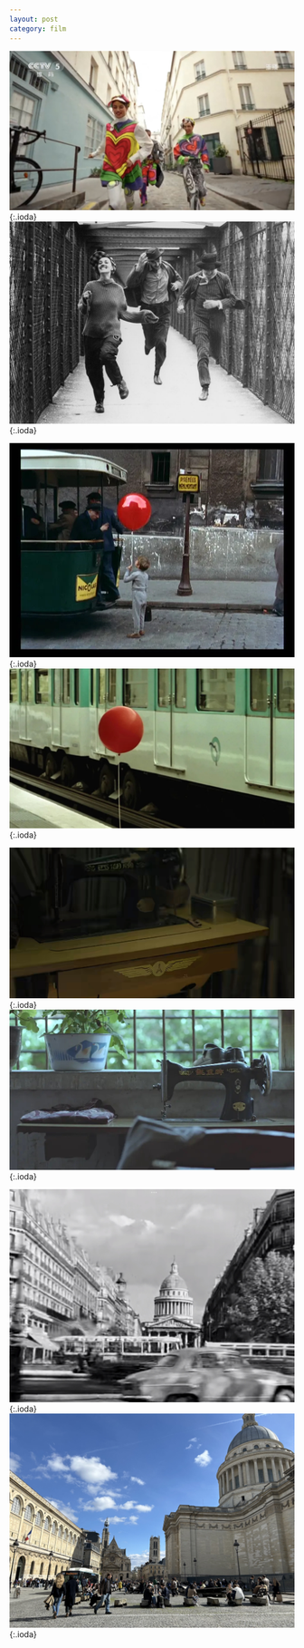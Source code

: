 ```yaml
---
layout: post
category: film
---
```


![](images/blog2-1.jpg){:.ioda}
![](images/blog2-2.jpg){:.ioda}

![](images/IMG_4590.jpeg){:.ioda}
![](images/profile.jpeg){:.ioda}

![](images/IMG_1527.jpeg){:.ioda}
![](images/IMG_1839.jpeg){:.ioda}

![](images/IMG_1476.jpeg){:.ioda}
![](images/IMG_2242.jpeg){:.ioda}
